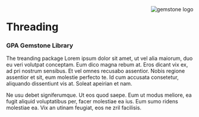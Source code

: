 <img align="right" src="https://gridprotectionalliance.org/images/Gemstone_600.png" alt="gemstone logo">

# Threading
### GPA Gemstone Library

The treanding package Lorem ipsum dolor sit amet, ut vel alia maiorum, duo eu veri volutpat conceptam. Eum dico magna rebum at. Eros dicant vix ex, ad pri nostrum sensibus. Et vel omnes recusabo assentior. Nobis regione assentior et sit, eum molestie perfecto te. Id cum accusata consetetur, aliquando dissentiunt vis at. Soleat apeirian et nam.

Ne usu debet signiferumque. Ut eos quod saepe. Eum ut modus meliore, ea fugit aliquid voluptatibus per, facer molestiae ea ius. Eum sumo ridens molestiae ea. Vix an utinam feugiat, eos ne zril facilisis.

